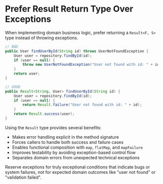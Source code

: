 # Prefer Result Return Type Over Exceptions

When implementing domain business logic, prefer returning a `Result<F, S>` type instead of throwing exceptions.

```java
// BAD
public User findUserById(String id) throws UserNotFoundException {
    User user = repository.findById(id);
    if (user == null) {
        throw new UserNotFoundException("User not found with id: " + id);
    }
    return user;
}

// GOOD
public Result<String, User> findUserById(String id) {
    User user = repository.findById(id);
    if (user == null) {
        return Result.failure("User not found with id: " + id);
    }
    return Result.success(user);
}
```

Using the `Result` type provides several benefits:

- Makes error handling explicit in the method signature
- Forces callers to handle both success and failure cases
- Enables functional composition with `map`, `flatMap`, and `mapFailure`
- Improves testability by avoiding exception-based control flow
- Separates domain errors from unexpected technical exceptions

Reserve exceptions for truly exceptional conditions that indicate bugs or system failures, not for expected domain outcomes like "user not found" or "validation failed".